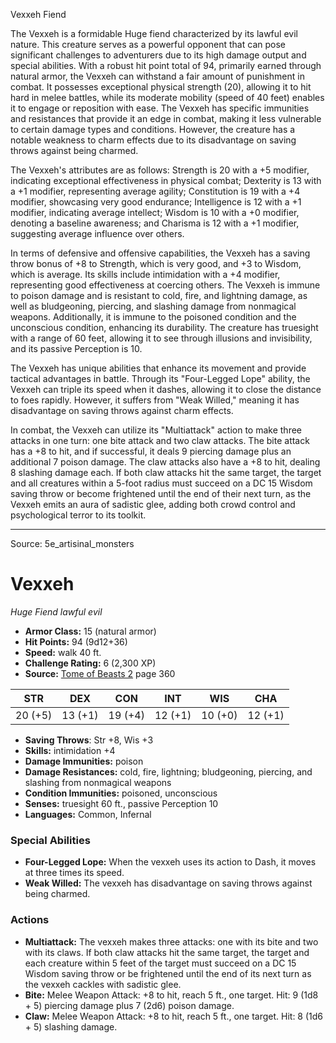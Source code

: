 <MonsterName/>Vexxeh</MonsterName>
<CreatureType/>Fiend</CreatureType>

<summary>The Vexxeh is a formidable Huge fiend characterized by its lawful evil nature. This creature serves as a powerful opponent that can pose significant challenges to adventurers due to its high damage output and special abilities. With a robust hit point total of 94, primarily earned through natural armor, the Vexxeh can withstand a fair amount of punishment in combat. It possesses exceptional physical strength (20), allowing it to hit hard in melee battles, while its moderate mobility (speed of 40 feet) enables it to engage or reposition with ease. The Vexxeh has specific immunities and resistances that provide it an edge in combat, making it less vulnerable to certain damage types and conditions. However, the creature has a notable weakness to charm effects due to its disadvantage on saving throws against being charmed.</summary>

<detail>

The Vexxeh's attributes are as follows: Strength is 20 with a +5 modifier, indicating exceptional effectiveness in physical combat; Dexterity is 13 with a +1 modifier, representing average agility; Constitution is 19 with a +4 modifier, showcasing very good endurance; Intelligence is 12 with a +1 modifier, indicating average intellect; Wisdom is 10 with a +0 modifier, denoting a baseline awareness; and Charisma is 12 with a +1 modifier, suggesting average influence over others.

In terms of defensive and offensive capabilities, the Vexxeh has a saving throw bonus of +8 to Strength, which is very good, and +3 to Wisdom, which is average. Its skills include intimidation with a +4 modifier, representing good effectiveness at coercing others. The Vexxeh is immune to poison damage and is resistant to cold, fire, and lightning damage, as well as bludgeoning, piercing, and slashing damage from nonmagical weapons. Additionally, it is immune to the poisoned condition and the unconscious condition, enhancing its durability. The creature has truesight with a range of 60 feet, allowing it to see through illusions and invisibility, and its passive Perception is 10.

The Vexxeh has unique abilities that enhance its movement and provide tactical advantages in battle. Through its "Four-Legged Lope" ability, the Vexxeh can triple its speed when it dashes, allowing it to close the distance to foes rapidly. However, it suffers from "Weak Willed," meaning it has disadvantage on saving throws against charm effects.

In combat, the Vexxeh can utilize its "Multiattack" action to make three attacks in one turn: one bite attack and two claw attacks. The bite attack has a +8 to hit, and if successful, it deals 9 piercing damage plus an additional 7 poison damage. The claw attacks also have a +8 to hit, dealing 8 slashing damage each. If both claw attacks hit the same target, the target and all creatures within a 5-foot radius must succeed on a DC 15 Wisdom saving throw or become frightened until the end of their next turn, as the Vexxeh emits an aura of sadistic glee, adding both crowd control and psychological terror to its toolkit.</detail>



---

Source: 5e_artisinal_monsters

# Vexxeh

*Huge* *Fiend* *lawful evil*

- **Armor Class:** 15 (natural armor)
- **Hit Points:** 94 (9d12+36)
- **Speed:** walk 40 ft.
- **Challenge Rating:** 6 (2,300 XP)
- **Source:** [Tome of Beasts 2](https://koboldpress.com/kpstore/product/tome-of-beasts-2-for-5th-edition) page 360

| STR | DEX | CON | INT | WIS | CHA |
| --- | --- | --- | --- | --- | --- |
| 20 (+5) | 13 (+1) | 19 (+4) | 12 (+1) | 10 (+0) | 12 (+1) |

- **Saving Throws**: Str +8, Wis +3
- **Skills:** intimidation +4
- **Damage Immunities:** poison
- **Damage Resistances:** cold, fire, lightning; bludgeoning, piercing, and slashing from nonmagical weapons
- **Condition Immunities:** poisoned, unconscious
- **Senses:** truesight 60 ft., passive Perception 10
- **Languages:** Common, Infernal

### Special Abilities

- **Four-Legged Lope:** When the vexxeh uses its action to Dash, it moves at three times its speed.
- **Weak Willed:** The vexxeh has disadvantage on saving throws against being charmed.

### Actions

- **Multiattack:** The vexxeh makes three attacks: one with its bite and two with its claws. If both claw attacks hit the same target, the target and each creature within 5 feet of the target must succeed on a DC 15 Wisdom saving throw or be frightened until the end of its next turn as the vexxeh cackles with sadistic glee.
- **Bite:** Melee Weapon Attack: +8 to hit, reach 5 ft., one target. Hit: 9 (1d8 + 5) piercing damage plus 7 (2d6) poison damage.
- **Claw:** Melee Weapon Attack: +8 to hit, reach 5 ft., one target. Hit: 8 (1d6 + 5) slashing damage.





